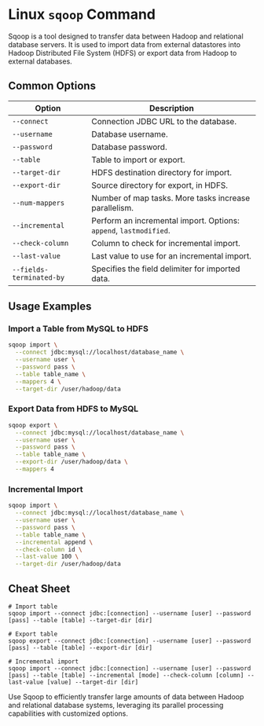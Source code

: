 # Linux `sqoop` Command

Sqoop is a tool designed to transfer data between Hadoop and relational database servers. It is used to import data from external datastores into Hadoop Distributed File System (HDFS) or export data from Hadoop to external databases.

## Common Options

| Option                | Description                                                                 |
|-----------------------|-----------------------------------------------------------------------------|
| `--connect`           | Connection JDBC URL to the database.                                        |
| `--username`          | Database username.                                                          |
| `--password`          | Database password.                                                          |
| `--table`             | Table to import or export.                                                  |
| `--target-dir`        | HDFS destination directory for import.                                      |
| `--export-dir`        | Source directory for export, in HDFS.                                       |
| `--num-mappers`       | Number of map tasks. More tasks increase parallelism.                       |
| `--incremental`       | Perform an incremental import. Options: `append`, `lastmodified`.           |
| `--check-column`      | Column to check for incremental import.                                     |
| `--last-value`        | Last value to use for an incremental import.                                |
| `--fields-terminated-by` | Specifies the field delimiter for imported data.                         |

## Usage Examples

### Import a Table from MySQL to HDFS

```bash
sqoop import \
  --connect jdbc:mysql://localhost/database_name \
  --username user \
  --password pass \
  --table table_name \
  --mappers 4 \
  --target-dir /user/hadoop/data
```

### Export Data from HDFS to MySQL

```bash
sqoop export \
  --connect jdbc:mysql://localhost/database_name \
  --username user \
  --password pass \
  --table table_name \
  --export-dir /user/hadoop/data \
  --mappers 4
```

### Incremental Import

```bash
sqoop import \
  --connect jdbc:mysql://localhost/database_name \
  --username user \
  --password pass \
  --table table_name \
  --incremental append \
  --check-column id \
  --last-value 100 \
  --target-dir /user/hadoop/data
```

## Cheat Sheet

```plaintext
# Import table
sqoop import --connect jdbc:[connection] --username [user] --password [pass] --table [table] --target-dir [dir]

# Export table
sqoop export --connect jdbc:[connection] --username [user] --password [pass] --table [table] --export-dir [dir]

# Incremental import
sqoop import --connect jdbc:[connection] --username [user] --password [pass] --table [table] --incremental [mode] --check-column [column] --last-value [value] --target-dir [dir]
```

Use Sqoop to efficiently transfer large amounts of data between Hadoop and relational database systems, leveraging its parallel processing capabilities with customized options.
